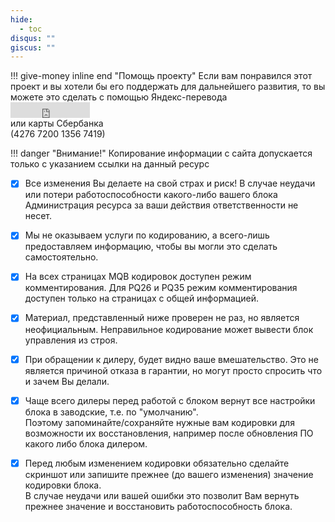 ```yaml
---
hide:
  - toc
disqus: ""
giscus: ""
---
```

  
<style>
  .md-typeset h1,
  .md-content__button {
    display: none;
</style>

!!! give-money inline end "Помощь проекту"
    Если вам понравился этот проект и вы хотели бы его поддержать для дальнейшего развития, то вы можете это сделать 
    с помощью Яндекс-перевода  
    <iframe src="https://yoomoney.ru/quickpay/button-widget?targets=%D0%9F%D0%BE%D0%B4%D0%B4%D0%B5%D1%80%D0%B6%D0%BA%D0%B0%20%D0%BF%D1%80%D0%BE%D0%B5%D0%BA%D1%82%D0%B0%20vwcoding.ru&default-sum=100&button-text=11&yoomoney-payment-type=on&button-size=s&button-color=orange&successURL=vwcoding.ru&quickpay=small&account=4100110582992748&" width="127" height="25" frameborder="0" allowtransparency="true" scrolling="no"></iframe>  
    или карты Сбербанка  
    (4276 7200 1356 7419)

!!! danger "Внимание!"
    Копирование информации с сайта допускается только с указанием ссылки на данный ресурс

* [x] Все изменения Вы делаете на свой страх и риск! В случае неудачи или потери работоспособности какого-либо вашего блока Администрация ресурса за ваши действия ответственности не несет.  

* [x] Мы не оказываем услуги по кодированию, а всего-лишь предоставляем информацию, чтобы вы могли это сделать самостоятельно.  

* [x] На всех страницах MQB кодировок доступен режим комментирования. Для PQ26 и PQ35 режим комментирования доступен только на страницах с общей информацией.

* [x] Материал, представленный ниже проверен не раз, но является неофициальным. Неправильное кодирование может вывести блок управления из строя.

* [x] При обращении к дилеру, будет видно ваше вмешательство. Это не является причиной отказа в гарантии, но могут просто спросить что и зачем Вы делали.

* [x] Чаще всего дилеры перед работой с блоком вернут все настройки блока в заводские, т.е. по "умолчанию".  
Поэтому запоминайте/сохраняйте нужные вам кодировки для возможности их восстановления, например после обновления ПО какого либо блока дилером.

* [x] Перед любым изменением кодировки обязательно сделайте скриншот или запишите прежнее (до вашего изменения) значение кодировки блока.   
В случае неудачи или вашей ошибки это позволит Вам вернуть прежнее значение и восстановить работоспособность блока.
